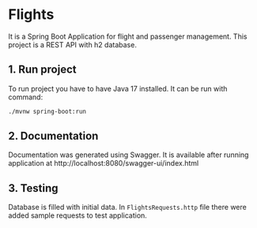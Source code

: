 # Flights

It is a Spring Boot Application for flight and passenger management.
This project is a REST API with h2 database.

## 1. Run project
To run project you have to have Java 17 installed. 
It can be run with command:
```bash
./mvnw spring-boot:run
```

## 2. Documentation 
Documentation was generated using Swagger. It is available after running application at http://localhost:8080/swagger-ui/index.html

## 3. Testing
Database is filled with initial data. In `FlightsRequests.http` file there were added sample requests to test application.